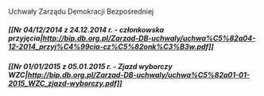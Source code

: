 Uchwały Zarządu Demokracji Bezpośredniej 

##### [[Nr 04/12/2014 z 24.12.2014 r. - członkowska przyjęcia|http://bip.db.org.pl/Zarzad-DB-uchwaly/uchwa%C5%82a04-12-2014_przyj%C4%99cia-cz%C5%82onk%C3%B3w.pdf]]

##### [[Nr 01/01/2015 z 05.01.2015 r. - Zjazd wyborczy WZC|http://bip.db.org.pl/Zarzad-DB-uchwaly/uchwa%C5%82a01-01-2015_WZC_zjazd-wyborczy.pdf]]